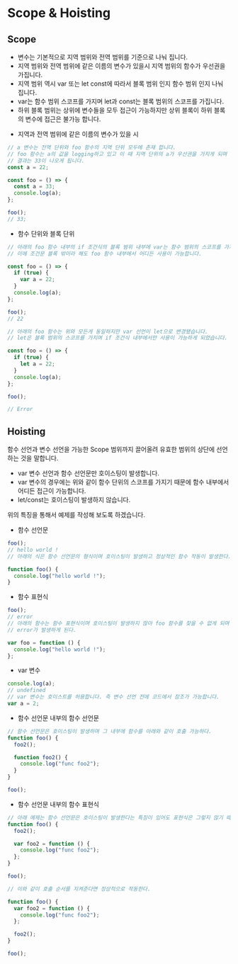 # Scope & Hoisting

## Scope

- 변수는 기본적으로 지역 범위와 전역 범위를 기준으로 나눠 집니다.
- 지역 범위와 전역 범위에 같은 이름의 변수가 있을시 지역 범위의 함수가 우선권을 가집니다.
- 지역 범위 역시 var 또는 let const에 따라서 블록 범위 인지 함수 범위 인지 나눠 집니다.
- var는 함수 범위 스코프를 가지며 let과 const는 블록 범위의 스코프를 가집니다.
- 하위 블록 범위는 상위에 변수들을 모두 접근이 가능하지만 상위 블록이 하위 블록의 변수에 접근은 불가능 합니다.

* 지역과 전역 범위에 같은 이름의 변수가 있을 시

```jsx
// a 변수는 전역 단위와 foo 함수의 지역 단위 모두에 존재 합니다.
// foo 함수는 a의 값을 logging하고 있고 이 때 지역 단위의 a가 우선권을 가지게 되며
// 결과는 33이 나오게 됩니다.
const a = 22;

const foo = () => {
  const a = 33;
  console.log(a);
};

foo();
// 33;
```

- 함수 단위와 블록 단위

```jsx
// 아래의 foo 함수 내부의 if 조건식의 블록 범위 내부에 var는 함수 범위의 스코프를 가지는 특성이 있습니다.
// 이에 조건문 블록 밖이라 해도 foo 함수 내부에서 어디든 사용이 가능합니다.

const foo = () => {
  if (true) {
    var a = 22;
  }
  console.log(a);
};

foo();
// 22

// 아래의 foo 함수는 위와 모든게 동일하지만 var 선언이 let으로 변경됐습니다.
// let은 블록 범위의 스코프를 가지며 if 조건식 내부에서만 사용이 가능하게 되었습니다.

const foo = () => {
  if (true) {
    let a = 22;
  }
  console.log(a);
};

foo();

// Error
```

## Hoisting

함수 선언과 변수 선언을 가능한 Scope 범위까지 끌어올려 유효한 범위의 상단에 선언하는 것을 말합니다.

- var 변수 선언과 함수 선언문만 호이스팅이 발생합니다.
- var 변수의 경우에는 위와 같이 함수 단위의 스코프를 가지기 때문에 함수 내부에서 어디든 접근이 가능합니다.
- let/const는 호이스팅이 발생하지 않습니다.

위의 특징을 통해서 예제를 작성해 보도록 하겠습니다.

- 함수 선언문

```jsx
foo();
// hello world !
// 아래의 식은 함수 선언문의 형식이며 호이스팅이 발생하고 정상적인 함수 작동이 발생한다.

function foo() {
  console.log("hello world !");
}
```

- 함수 표현식

```jsx
foo();
// error
// 아래의 함수는 함수 표현식이며 호이스팅이 발생하지 않아 foo 함수를 찾을 수 없게 되며
// error가 발생하게 된다.

var foo = function () {
  console.log("hello world !");
};
```

- var 변수

```jsx
console.log(a);
// undefined
// var 변수는 호이스트를 허용합니다. 즉 변수 선언 전에 코드에서 참조가 가능합니다.
var a = 2;
```

- 함수 선언문 내부의 함수 선언문

```jsx
// 함수 선언문은 호이스팅이 발생하며 그 내부에 함수를 아래와 같이 호출 가능하다.
function foo() {
  foo2();

  function foo2() {
    console.log("func foo2");
  }
}

foo();
```

- 함수 선언문 내부의 함수 표현식

```jsx
// 아래 예제는 함수 선언문은 호이스팅이 발생한다는 특징이 있어도 표현식은 그렇지 않기 때문에 에러가 발생한다.
function foo() {
  foo2();

  var foo2 = function () {
    console.log("func foo2");
  };
}

foo();

// 이와 같이 호출 순서를 지켜준다면 정상적으로 작동한다.

function foo() {
  var foo2 = function () {
    console.log("func foo2");
  };

  foo2();
}

foo();
```
